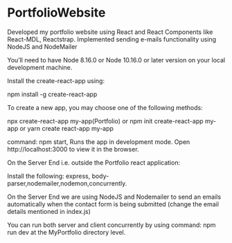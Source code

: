 # PortfolioWebsite

Developed my portfolio website using React and React Components like React-MDL, Reactstrap. Implemented sending e-mails functionality using NodeJS and NodeMailer 

You’ll need to have Node 8.16.0 or Node 10.16.0 or later version on your local development machine.

Install the create-react-app using:

npm install -g create-react-app

To create a new app, you may choose one of the following methods:

npx create-react-app my-app(Portfolio) or npm init create-react-app my-app or yarn create react-app my-app

command: npm start, Runs the app in development mode.
Open http://localhost:3000 to view it in the browser.

On the Server End i.e. outside the Portfolio react application: 

Install the following: express, body-parser,nodemailer,nodemon,concurrently.

On the Server End we are using NodeJS and Nodemailer to send an emails automatically when the contact form is being submitted (change the email details mentioned in index.js) 

You can run both server and client concurrently by using command: npm run dev at the MyPortfolio directory level.
